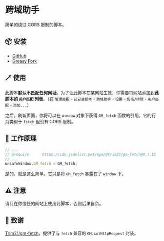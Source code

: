 # 跨域助手

简单的绕过 CORS 限制的脚本。

## 📦 安装

- [GitHub](https://github.com/PRO-2684/gadgets/raw/main/CORS_helper/cors.js)
- [Greasy Fork](https://update.greasyfork.org/scripts/508769/CORS%20Helper.user.js)

## 🪄 使用

此脚本**默认不匹配任何网址**。为了让此脚本在某网站生效，你需要将网站添加到**此脚本的 `用户匹配` 列表**。（在 `管理面板` - `已安装脚本` - `跨域助手` - `设置` - `包括/排除` - `用户匹配` - `添加...`）

之后，刷新页面，你将可以在 `window` 对象下获得 `GM_fetch` 函数的引用，它的行为类似于 `fetch` 但没有 CORS 限制。

## 🤔 工作原理

```javascript
// ...
// @require      https://cdn.jsdelivr.net/npm/@trim21/gm-fetch@0.1.15
// ...
unsafeWindow.GM_fetch = GM_fetch;
```

是的，就是这么简单。它只是将 `GM_fetch` 暴露在了 `window` 下。

## ⚠️ 注意

请只在你信任的网站上使用此脚本，否则后果自负。

## 🎉 致谢

[Trim21/gm-fetch](https://github.com/Trim21/gm-fetch)，提供了与 `fetch` 兼容的 `GM.xmlHttpRequest` 封装。
